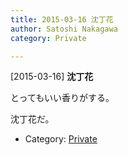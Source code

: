 ```yaml
---
title: 2015-03-16 沈丁花
author: Satoshi Nakagawa
category: Private

---
```


[2015-03-16] **沈丁花** 

 とってもいい香りがする。
<!--more-->
 沈丁花だ。

- Category: [Private](https://merapano.github.io/categories.html#Private)

